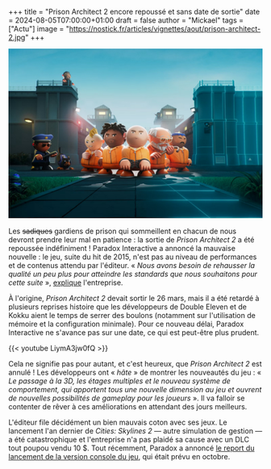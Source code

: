 +++
title = "Prison Architect 2 encore repoussé et sans date de sortie"
date = 2024-08-05T07:00:00+01:00
draft = false
author = "Mickael"
tags = ["Actu"]
image = "https://nostick.fr/articles/vignettes/aout/prison-architect-2.jpg"
+++

![Prison Architect 2](prison-architect-2.jpg "Oz.")

Les ~~sadiques~~ gardiens de prison qui sommeillent en chacun de nous devront prendre leur mal en patience : la sortie de *Prison Architect 2* a été repoussée indéfiniment ! Paradox Interactive a annoncé la mauvaise nouvelle : le jeu, suite du hit de 2015, n'est pas au niveau de performances et de contenus attendu par l'éditeur. « *Nous avons besoin de rehausser la qualité un peu plus pour atteindre les standards que nous souhaitons pour cette suite* », [explique](https://forum.paradoxplaza.com/forum/developer-diary/prison-architect-2-delayed-release.1697795/) l'entreprise.

À l'origine, *Prison Architect 2* devait sortir le 26 mars, mais il a été retardé à plusieurs reprises histoire que les développeurs de Double Eleven et de Kokku aient le temps de serrer des boulons (notamment sur l'utilisation de mémoire et la configuration minimale). Pour ce nouveau délai, Paradox Interactive ne s'avance pas sur une date, ce qui est peut-être plus prudent.

{{< youtube LiymA3jw0fQ >}} 

Cela ne signifie pas pour autant, et c'est heureux, que *Prison Architect 2* est annulé ! Les développeurs ont « *hâte* » de montrer les nouveautés du jeu : « *Le passage à la 3D, les étages multiples et le nouveau système de comportement, qui apportent tous une nouvelle dimension au jeu et ouvrent de nouvelles possibilités de gameplay pour les joueurs* ». Il va falloir se contenter de rêver à ces améliorations en attendant des jours meilleurs.

L'éditeur file décidément un bien mauvais coton avec ses jeux. Le lancement l'an dernier de *Cities: Skylines 2* — autre simulation de gestion — a été catastrophique et l'entreprise n'a pas plaidé sa cause avec un DLC tout poupou vendu 10 $. Tout récemment, Paradox a annoncé [le report du lancement de la version console du jeu](https://nostick.fr/articles/2024/juillet/0907-city-skyline-2-consoles-report-jours-meilleurs/), qui était prévu en octobre.
